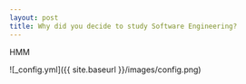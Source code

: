 ```yaml
---
layout: post
title: Why did you decide to study Software Engineering?
---
```


HMM

![_config.yml]({{ site.baseurl }}/images/config.png)
